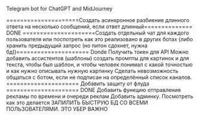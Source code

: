 Telegram bot for ChatGPT and MidJourney

=====================Создать асинхронное разбиение длинного ответа на несколько сообщений, если ответ длинный============== DONE
=====================Создать отдельный чат для каждого пользователя или поспотреть как это реализовано в других ботах (либо хранить предыдущий запрос (но питон сдохнет, нужна бд))===================== Donde
Получить токен для API
Можно добавить ассистентов (шаблоны)
создать промпты для картинок и для текста, чтобы был шаблон, и чтобы человек понимал с какой точностью и как нужно описывать нужную картинку
Сделать невозможность общаться с ботом, если не подписан на определённый список каналов.
===================== Добавить защиту от флуда ===================== DONE
Добавить функцию отправления рекламы по времени и очереди реклам
Добавить админку. Посмотреть как это делается
ЗАПИЛИТЬ БЫСТРУЮ БД СО ВСЕМИ ПОЛЬЗОВАТЕЛЯМИ. ЭТО УБЕР ВАЖНО
